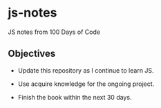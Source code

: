 # js-notes

JS notes from 100 Days of Code

## Objectives

- Update this repository as I continue to learn JS.

- Use acquire knowledge for the ongoing project.

- Finish the book within the next 30 days.
